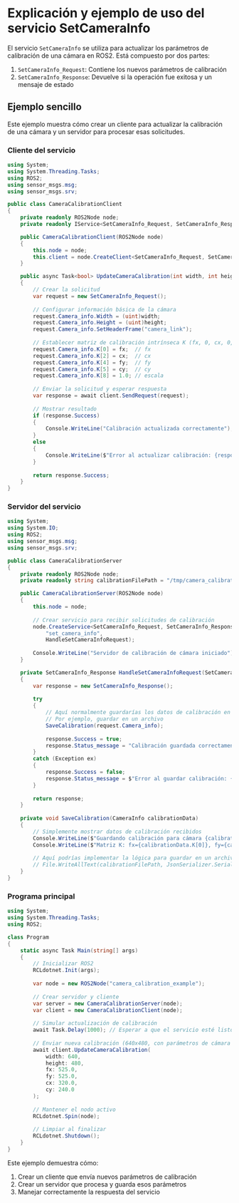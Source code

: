 # Explicación y ejemplo de uso del servicio SetCameraInfo

El servicio `SetCameraInfo` se utiliza para actualizar los parámetros de calibración de una cámara en ROS2. Está compuesto por dos partes:

1. `SetCameraInfo_Request`: Contiene los nuevos parámetros de calibración
2. `SetCameraInfo_Response`: Devuelve si la operación fue exitosa y un mensaje de estado

## Ejemplo sencillo

Este ejemplo muestra cómo crear un cliente para actualizar la calibración de una cámara y un servidor para procesar esas solicitudes.

### Cliente del servicio

```csharp
using System;
using System.Threading.Tasks;
using ROS2;
using sensor_msgs.msg;
using sensor_msgs.srv;

public class CameraCalibrationClient
{
    private readonly ROS2Node node;
    private readonly IService<SetCameraInfo_Request, SetCameraInfo_Response> client;

    public CameraCalibrationClient(ROS2Node node)
    {
        this.node = node;
        this.client = node.CreateClient<SetCameraInfo_Request, SetCameraInfo_Response>("set_camera_info");
    }

    public async Task<bool> UpdateCameraCalibration(int width, int height, double fx, double fy, double cx, double cy)
    {
        // Crear la solicitud
        var request = new SetCameraInfo_Request();
        
        // Configurar información básica de la cámara
        request.Camera_info.Width = (uint)width;
        request.Camera_info.Height = (uint)height;
        request.Camera_info.SetHeaderFrame("camera_link");
        
        // Establecer matriz de calibración intrínseca K (fx, 0, cx, 0, fy, cy, 0, 0, 1)
        request.Camera_info.K[0] = fx;  // fx
        request.Camera_info.K[2] = cx;  // cx
        request.Camera_info.K[4] = fy;  // fy
        request.Camera_info.K[5] = cy;  // cy
        request.Camera_info.K[8] = 1.0; // escala
        
        // Enviar la solicitud y esperar respuesta
        var response = await client.SendRequest(request);
        
        // Mostrar resultado
        if (response.Success)
        {
            Console.WriteLine("Calibración actualizada correctamente");
        }
        else
        {
            Console.WriteLine($"Error al actualizar calibración: {response.Status_message}");
        }
        
        return response.Success;
    }
}
```

### Servidor del servicio

```csharp
using System;
using System.IO;
using ROS2;
using sensor_msgs.msg;
using sensor_msgs.srv;

public class CameraCalibrationServer
{
    private readonly ROS2Node node;
    private readonly string calibrationFilePath = "/tmp/camera_calibration.json";

    public CameraCalibrationServer(ROS2Node node)
    {
        this.node = node;
        
        // Crear servicio para recibir solicitudes de calibración
        node.CreateService<SetCameraInfo_Request, SetCameraInfo_Response>(
            "set_camera_info",
            HandleSetCameraInfoRequest);
        
        Console.WriteLine("Servidor de calibración de cámara iniciado");
    }

    private SetCameraInfo_Response HandleSetCameraInfoRequest(SetCameraInfo_Request request)
    {
        var response = new SetCameraInfo_Response();
        
        try
        {
            // Aquí normalmente guardarías los datos de calibración en algún lugar
            // Por ejemplo, guardar en un archivo
            SaveCalibration(request.Camera_info);
            
            response.Success = true;
            response.Status_message = "Calibración guardada correctamente";
        }
        catch (Exception ex)
        {
            response.Success = false;
            response.Status_message = $"Error al guardar calibración: {ex.Message}";
        }
        
        return response;
    }
    
    private void SaveCalibration(CameraInfo calibrationData)
    {
        // Simplemente mostrar datos de calibración recibidos
        Console.WriteLine($"Guardando calibración para cámara {calibrationData.Width}x{calibrationData.Height}");
        Console.WriteLine($"Matriz K: fx={calibrationData.K[0]}, fy={calibrationData.K[4]}, cx={calibrationData.K[2]}, cy={calibrationData.K[5]}");
        
        // Aquí podrías implementar la lógica para guardar en un archivo
        // File.WriteAllText(calibrationFilePath, JsonSerializer.Serialize(calibrationData));
    }
}
```

### Programa principal

```csharp
using System;
using System.Threading.Tasks;
using ROS2;

class Program
{
    static async Task Main(string[] args)
    {
        // Inicializar ROS2
        RCLdotnet.Init(args);
        
        var node = new ROS2Node("camera_calibration_example");
        
        // Crear servidor y cliente
        var server = new CameraCalibrationServer(node);
        var client = new CameraCalibrationClient(node);
        
        // Simular actualización de calibración
        await Task.Delay(1000); // Esperar a que el servicio esté listo
        
        // Enviar nueva calibración (640x480, con parámetros de cámara típicos)
        await client.UpdateCameraCalibration(
            width: 640,
            height: 480,
            fx: 525.0,
            fy: 525.0,
            cx: 320.0,
            cy: 240.0
        );
        
        // Mantener el nodo activo
        RCLdotnet.Spin(node);
        
        // Limpiar al finalizar
        RCLdotnet.Shutdown();
    }
}
```

Este ejemplo demuestra cómo:
1. Crear un cliente que envía nuevos parámetros de calibración
2. Crear un servidor que procesa y guarda esos parámetros
3. Manejar correctamente la respuesta del servicio